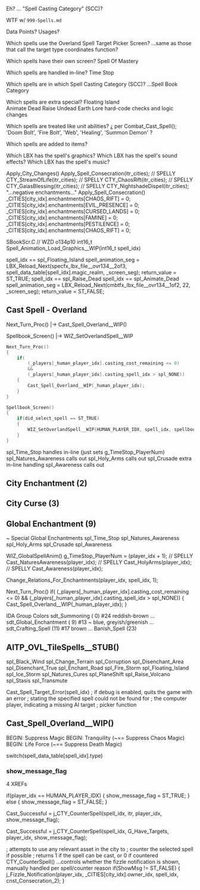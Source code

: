 


Eh?  ... "Spell Casting Category" (SCC)?



WTF w/ `999-Spells.md`



Data Points?
Usages?

Which spells use the Overland Spell Target Picker Screen?
...same as those that call the target type coordinates function?

Which spells have their own screen?
    Spell Of Mastery

Which spells are handled in-line?
    Time Stop

Which spells are in which Spell Casting Category (SCC)?
...Spell Book Category

Which spells are extra special?
    Floating Island     
    Animate Dead
    Raise Undead
    Earth Lore          hard-code checks and logic changes

Which spells are treated like unit abilities?
    ¿ per Combat_Cast_Spell();  'Doom Bolt', 'Fire Bolt', 'Web', 'Healing', 'Summon Demon' ?

Which spells are added to items?


Which LBX has the spell's graphics?
Which LBX has the spell's sound effects?
Which LBX has the spell's music?


Apply_City_Changes()
    Apply_Spell_Consecration(itr_cities);
    // SPELLY  CTY_StreamOfLife(itr_cities);
    // SPELLY  CTY_ChaosRift(itr_cities);
    // SPELLY  CTY_GaiasBlessing(itr_cities);
    // SPELLY  CTY_NightshadeDispel(itr_cities);
"...negative enchantments..."
    Apply_Spell_Consecration()
        _CITIES[city_idx].enchantments[CHAOS_RIFT] = 0;
        _CITIES[city_idx].enchantments[EVIL_PRESENCE] = 0;
        _CITIES[city_idx].enchantments[CURSED_LANDS] = 0;
        _CITIES[city_idx].enchantments[FAMINE] = 0;
        _CITIES[city_idx].enchantments[PESTILENCE] = 0;
        _CITIES[city_idx].enchantments[CHAOS_RIFT] = 0;



SBookScr.C
// WZD o134p10
int16_t Spell_Animation_Load_Graphics__WIP(int16_t spell_idx)

spell_idx == spl_Floating_Island
    spell_animation_seg = LBX_Reload_Next(specfx_lbx_file__ovr134__2of3, spell_data_table[spell_idx].magic_realm, _screen_seg);
    return_value = ST_TRUE;
spell_idx == spl_Raise_Dead
spell_idx == spl_Animate_Dead
    spell_animation_seg = LBX_Reload_Next(cmbtfx_lbx_file__ovr134__1of2, 22, _screen_seg);
    return_value = ST_FALSE;







## Cast Spell - Overland

Next_Turn_Proc()
    |-> Cast_Spell_Overland__WIP()

Spellbook_Screen()
    |-> WIZ_SetOverlandSpell__WIP

```c
Next_Turn_Proc()
{
    if(
        (_players[_human_player_idx].casting_cost_remaining <= 0)
        &&
        (_players[_human_player_idx].casting_spell_idx > spl_NONE))
    {
        Cast_Spell_Overland__WIP(_human_player_idx);
    }
}
```

```c
Spellbook_Screen()
{
    if(did_select_spell == ST_TRUE)
    {
        WIZ_SetOverlandSpell__WIP(HUMAN_PLAYER_IDX, spell_idx, spellbook_page_spell_index);
    }
}
```




spl_Time_Stop           handles in-line     (just sets g_TimeStop_PlayerNum)
spl_Natures_Awareness   calls out
spl_Holy_Arms           calls out
spl_Crusade             extra in-line handling
spl_Awareness           calls out



## City Enchantment (2)


## City Curse (3)



## Global Enchantment (9)

~ Special Global Enchantments
spl_Time_Stop
spl_Natures_Awareness
spl_Holy_Arms
spl_Crusade
spl_Awareness

WIZ_GlobalSpellAnim()
g_TimeStop_PlayerNum = (player_idx + 1);
// SPELLY  Cast_NaturesAwareness(player_idx);
// SPELLY  Cast_HolyArms(player_idx);
// SPELLY  Cast_Awareness(player_idx);

Change_Relations_For_Enchantments(player_idx, spell_idx, 1);





Next_Turn_Proc()
    if(
        (_players[_human_player_idx].casting_cost_remaining <= 0)
        &&
        (_players[_human_player_idx].casting_spell_idx > spl_NONE))
    {
        Cast_Spell_Overland__WIP(_human_player_idx);
    }



IDA Group Colors
    sdt_Summoning           ( 0)  #24 reddish-brown
    ...
    sdt_Global_Enchantment  ( 9)  #13 ~ blue, greyish/greenish
    ...
    sdt_Crafting_Spell      (11)  #17 brown
    ...
    Banish_Spell            (23)



## AITP_OVL_TileSpells__STUB()
spl_Black_Wind
spl_Change_Terrain
spl_Corruption
spl_Disenchant_Area
spl_Disenchant_True
spl_Enchant_Road
spl_Fire_Storm
spl_Floating_Island
spl_Ice_Storm
spl_Natures_Cures
spl_PlaneShift
spl_Raise_Volcano
spl_Stasis
spl_Transmute

Cast_Spell_Target_Error(spell_idx)
; if debug is enabled, quits the game with an error
; stating the specified spell could not be found for
; the computer player, indicating a missing AI target
; picker function








## Cast_Spell_Overland__WIP()

BEGIN:  Suppress Magic
BEGIN:  Tranquility  (~== Suppress Chaos Magic)
BEGIN:  Life Force  (~== Suppress Death Magic)

switch(spell_data_table[spell_idx].type)




### show_message_flag

4 XREFs

if(player_idx == HUMAN_PLAYER_IDX)
{
    show_message_flag = ST_TRUE;
}
else
{
    show_message_flag = ST_FALSE;
}

Cast_Successful = j_CTY_CounterSpell(spell_idx, itr, player_idx, show_message_flag);

Cast_Successful = j_CTY_CounterSpell(spell_idx, G_Have_Targets, player_idx, show_message_flag);

; attempts to use any relevant asset in the city to
; counter the selected spell if possible
; returns 1 if the spell can be cast, or 0 if countered
CTY_CounterSpell()
...controls whether the fizzle notification is shown, manually handled per spell/counter reason
if(ShowMsg != ST_FALSE)
{
    j_Fizzle_Notification(player_idx, _CITIES[city_idx].owner_idx, spell_idx, cnst_Consecration_2);
}
